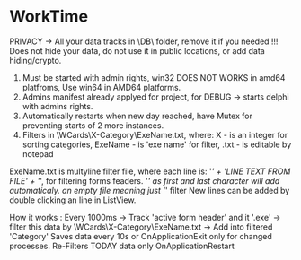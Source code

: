 # WorkTime
PRIVACY -> All your data tracks in \DB\ folder, remove it if you needed
!!! Does not hide your data, do not use it in public locations, or add data hiding/crypto.

1. Must be started with admin rights, win32 DOES NOT WORKS in amd64 platfroms, Use win64 in AMD64 platforms.
2. Admins manifest already applyed for project, for DEBUG -> starts delphi with admins rights.
3. Automatically restarts when new day reached, have Mutex for preventing starts of 2 more instances.
4. Filters in \WCards\X-Category\ExeName.txt, where:
X - is an integer for sorting categories, 
ExeName - is 'exe name' for filter, .txt - is editable by notepad

ExeName.txt is multyline filter file, where each line is:
'*' + 'LINE TEXT FROM FILE' + '*', for filtering forms feaders. '*' as first and last character will add automaticaly.
an empty file meaning just '*' filter
New lines can be added by double clicking an line in ListView.


How it works : 
Every 1000ms -> Track 'active form header' and it '.exe' -> filter this data by \WCards\X-Category\ExeName.txt -> Add into filtered 'Category'
Saves data every 10s or OnApplicationExit only for changed processes.
Re-Filters TODAY data only OnApplicationRestart
